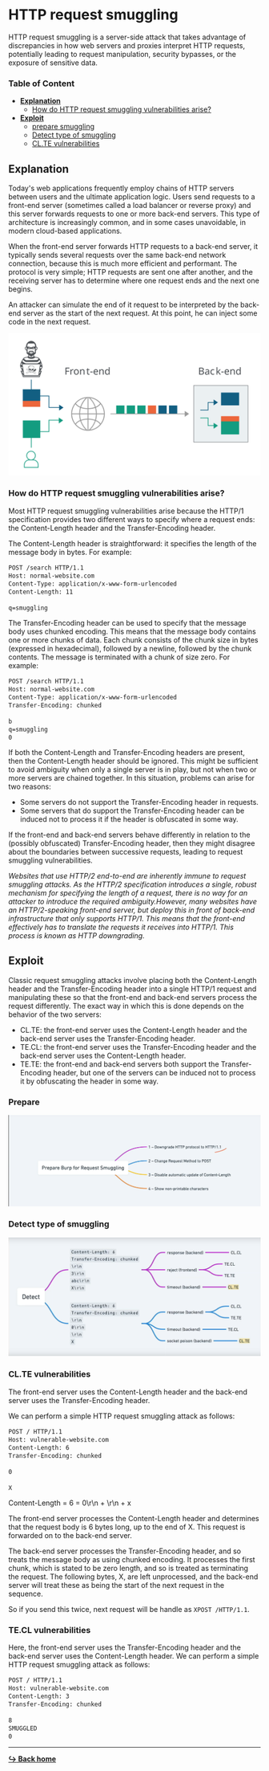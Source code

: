 # HTTP request smuggling

HTTP request smuggling is a server-side attack that takes advantage of discrepancies in how web servers and proxies interpret HTTP requests, potentially leading to request manipulation, security bypasses, or the exposure of sensitive data.

### Table of Content

- **[Explanation](#explanation)**
    - [How do HTTP request smuggling vulnerabilities arise?](#how-do-http-request-smuggling-vulnerabilities-arise)
- **[Exploit](#exploit)**
    - [prepare smuggling](#prepare)
    - [Detect type of smuggling](#detect-type-of-smuggling)
    - [CL.TE vulnerabilities](#clte-vulnerabilities)

## Explanation

Today's web applications frequently employ chains of HTTP servers between users and the ultimate application logic. Users send requests to a front-end server (sometimes called a load balancer or reverse proxy) and this server forwards requests to one or more back-end servers. This type of architecture is increasingly common, and in some cases unavoidable, in modern cloud-based applications.

When the front-end server forwards HTTP requests to a back-end server, it typically sends several requests over the same back-end network connection, because this is much more efficient and performant. The protocol is very simple; HTTP requests are sent one after another, and the receiving server has to determine where one request ends and the next one begins.

An attacker can simulate the end of it request to be interpreted by the back-end server as the start of the next request. At this point, he can inject some code in the next request.

![illustration of smuggling attack](/web/img/smuggling-http-request-to-back-end-server.svg)

### How do HTTP request smuggling vulnerabilities arise?

Most HTTP request smuggling vulnerabilities arise because the HTTP/1 specification provides two different ways to specify where a request ends: the Content-Length header and the Transfer-Encoding header.

The Content-Length header is straightforward: it specifies the length of the message body in bytes. For example:

```
POST /search HTTP/1.1
Host: normal-website.com
Content-Type: application/x-www-form-urlencoded
Content-Length: 11

q=smuggling
```

The Transfer-Encoding header can be used to specify that the message body uses chunked encoding. This means that the message body contains one or more chunks of data. Each chunk consists of the chunk size in bytes (expressed in hexadecimal), followed by a newline, followed by the chunk contents. The message is terminated with a chunk of size zero. For example:

```
POST /search HTTP/1.1
Host: normal-website.com
Content-Type: application/x-www-form-urlencoded
Transfer-Encoding: chunked

b
q=smuggling
0
```

If both the Content-Length and Transfer-Encoding headers are present, then the Content-Length header should be ignored. This might be sufficient to avoid ambiguity when only a single server is in play, but not when two or more servers are chained together. In this situation, problems can arise for two reasons:

- Some servers do not support the Transfer-Encoding header in requests.
- Some servers that do support the Transfer-Encoding header can be induced not to process it if the header is obfuscated in some way.

If the front-end and back-end servers behave differently in relation to the (possibly obfuscated) Transfer-Encoding header, then they might disagree about the boundaries between successive requests, leading to request smuggling vulnerabilities.

*Websites that use HTTP/2 end-to-end are inherently immune to request smuggling attacks. As the HTTP/2 specification introduces a single, robust mechanism for specifying the length of a request, there is no way for an attacker to introduce the required ambiguity.However, many websites have an HTTP/2-speaking front-end server, but deploy this in front of back-end infrastructure that only supports HTTP/1. This means that the front-end effectively has to translate the requests it receives into HTTP/1. This process is known as HTTP downgrading.*

## Exploit

Classic request smuggling attacks involve placing both the Content-Length header and the Transfer-Encoding header into a single HTTP/1 request and manipulating these so that the front-end and back-end servers process the request differently. The exact way in which this is done depends on the behavior of the two servers:

- CL.TE: the front-end server uses the Content-Length header and the back-end server uses the Transfer-Encoding header.
- TE.CL: the front-end server uses the Transfer-Encoding header and the back-end server uses the Content-Length header.
- TE.TE: the front-end and back-end servers both support the Transfer-Encoding header, but one of the servers can be induced not to process it by obfuscating the header in some way.

### Prepare

![prepare](/web/img/prepare-smuggling.png)

### Detect type of smuggling

![detect](/web/img/detect-smugglin.png)

### CL.TE vulnerabilities

The front-end server uses the Content-Length header and the back-end server uses the Transfer-Encoding header.

We can perform a simple HTTP request smuggling attack as follows:

```
POST / HTTP/1.1
Host: vulnerable-website.com
Content-Length: 6
Transfer-Encoding: chunked

0

X
```

Content-Length = 6  = 0\r\n + \r\n + x

The front-end server processes the Content-Length header and determines that the request body is 6 bytes long, up to the end of X. This request is forwarded on to the back-end server.

The back-end server processes the Transfer-Encoding header, and so treats the message body as using chunked encoding. It processes the first chunk, which is stated to be zero length, and so is treated as terminating the request. The following bytes, X, are left unprocessed, and the back-end server will treat these as being the start of the next request in the sequence.

So if you send this twice, next request will be handle as `XPOST /HTTP/1.1`.

### TE.CL vulnerabilities

Here, the front-end server uses the Transfer-Encoding header and the back-end server uses the Content-Length header. We can perform a simple HTTP request smuggling attack as follows:

```
POST / HTTP/1.1
Host: vulnerable-website.com
Content-Length: 3
Transfer-Encoding: chunked

8
SMUGGLED
0
```

---

[**:arrow_right_hook: Back home**](/README.md)